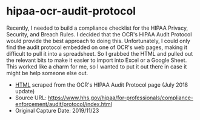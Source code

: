 # hipaa-ocr-audit-protocol
Recently, I needed to build a compliance checklist for the HIPAA Privacy, Security, and Breach Rules. I decided that the OCR's HIPAA Audit Protocol would provide the best approach to doing this. Unfortunately, I could only find the audit protocol embedded on one of OCR's web pages, making it difficult to pull it into a spreadsheet. So I grabbed the HTML and pulled out the relevant bits to make it easier to import into Excel or a Google Sheet. This worked like a charm for me, so I wanted to put it out there in case it might be help someone else out.
* [HTML](https://github.com/jckesler/hipaa-ocr-audit-protocol/blob/master/ocr_hipaa_audit_protocol_201807.html) scraped from the OCR's HIPAA Audit Protocol page (July 2018 update)
* Source URL: https://www.hhs.gov/hipaa/for-professionals/compliance-enforcement/audit/protocol/index.html
* Original Capture Date: 2019/11/23
